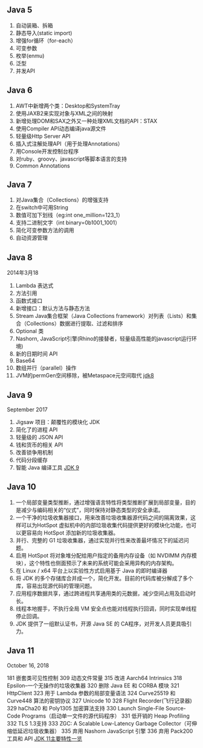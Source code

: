 ## Java 5
1. 自动装箱、拆箱 
2. 静态导入(static import) 
3. 增强for循环（for-each） 
4. 可变参数 
5. 枚举(enmu) 
6. 泛型 
7. 并发API

## Java 6
1. AWT中新增两个类：Desktop和SystemTray 
2. 使用JAXB2来实现对象与XML之间的映射 
3. 新增处理DOM和SAX之外又一种处理XML文档的API：STAX 
4. 使用Compiler API动态编译java源文件 
5. 轻量级Http Server API 
6. 插入式注解处理API（用于处理Annotations） 
7. 用Console开发控制台程序 
8. 对ruby、groovy、javascript等脚本语言的支持 
9. Common Annotations

## Java 7
1. 对Java集合（Collections）的增强支持 
2. 在switch中可用String 
3. 数值可加下划线（eg:int one_million=123_1） 
4. 支持二进制文字（int binary=0b1001_1001） 
5. 简化可变参数方法的调用 
6. 自动资源管理 

## Java 8
2014年3月18

1.	Lambda 表达式
2.	方法引用
3.	函数式接口
4.	新增接口：默认方法与静态方法 
5.	Stream Java集合框架（Java Collections framework）对列表（Lists）和集合（Collections）数据进行提取、过滤和排序
6.	Optional 类
7.	Nashorn, JavaScript引擎(Rhino的接替者，轻量级高性能的javascript运行环境) 
8.	新的日期时间 API
9.	Base64
10. 数组并行（parallel）操作 
11. JVM的permGen空间移除，被Metaspace元空间取代
[jdk8](https://www.oracle.com/technetwork/java/javase/8-whats-new-2157071.html)

## Java 9
September 2017

1. Jigsaw 项目：颠覆性的模块化 JDK
2. 简化了的进程 API
3. 轻量级的 JSON API
4. 钱和货币的相关 API
5. 改善锁争用机制
6. 代码分段缓存
7. 智能 Java 编译工具
[JDK 9](https://baijiahao.baidu.com/s?id=1585986204842398970&wfr=spider&for=pc)

## Java 10

1. 一个局部变量类型推断，通过增强语言特性将类型推断扩展到局部变量，目的是减少与编码相关的“仪式”，同时保持对静态类型的安全承诺。
2. 一个干净的垃圾收集器接口，用来改善垃圾收集器源代码之间的隔离效果，这样可以为HotSpot 虚拟机中的内部垃圾收集代码提供更好的模块化功能，也可以更容易向 HotSpot 添加新的垃圾收集器。
3. 并行、完整的 G1 垃圾收集器，通过实现并行性来改善最坏情况下的延迟问题。
4. 启用 HotSpot 将对象堆分配给用户指定的备用内存设备（如 NVDIMM 内存模块），这个特性也侧面预示了未来的系统可能会采用异构的内存架构。
5. 在 Linux / x64 平台上以实验性方式启用基于 Java 的即时编译器
6. 将 JDK 的多个存储库合并成一个，简化开发。目前的代码库被分解成了多个库，容易出现源代码的管理问题。
7. 应用程序数据共享，通过跨进程共享通用类的元数据，减少空间占用及启动时长。
8. 线程本地握手，不执行全局 VM 安全点也能对线程执行回调，同时实现单线程停止回调。
9. JDK 提供了一组默认证书，开源 Java SE 的 CA程序，对开发人员更具吸引力。

## Java 11
October 16, 2018

181 嵌套类可见性控制
309 动态文件常量
315 改进 Aarch64 Intrinsics
318 Epsilon–一个无操作的垃圾收集器
320 删除 Java EE 和 CORBA 模块
321 HttpClient
323 用于 Lambda 参数的局部变量语法
324 Curve25519 和 Curve448 算法的密钥协议
327 Unicode 10
328 Flight Recorder(飞行记录器)
329 haCha20 和 Poly1305 加密算法支持
330 Launch Single-File Source-Code Programs（启动单一文件的源代码程序）
331 低开销的 Heap Profiling
332 TLS 1.3支持
333 ZGC: A Scalable Low-Latency Garbage Collector（可伸缩低延迟垃圾收集器）
335 弃用 Nashorn JavaScript 引擎
336 弃用 Pack200 工具和 API
[JDK 11主要特性一览](https://blog.csdn.net/cun_chen/article/details/82807552 )
